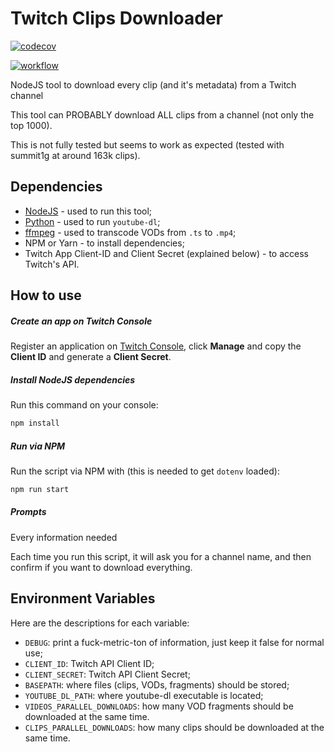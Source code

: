 # Twitch Clips Downloader

[![codecov](https://codecov.io/gh/HugoJF/twitch-clip-downloader/branch/master/graph/badge.svg?token=HL0PSDR9AA)](https://codecov.io/gh/HugoJF/twitch-clip-downloader)

[![workflow](https://img.shields.io/github/workflow/status/HugoJF/twitch-clip-downloader/Run%20tests)](https://github.com/HugoJF/twitch-clip-downloader/actions)

NodeJS tool to download every clip (and it's metadata) from a Twitch channel

This tool can PROBABLY download ALL clips from a channel (not only the top 1000).

This is not fully tested but seems to work as expected (tested with summit1g at around 163k clips).

## Dependencies
  - [NodeJS](https://nodejs.org/en/download/) - used to run this tool;
  - [Python](https://www.python.org/downloads/) - used to run `youtube-dl`;
  - [ffmpeg](https://ffmpeg.org/download.html) - used to transcode VODs from `.ts` to `.mp4`;
  - NPM or Yarn - to install dependencies;
  - Twitch App Client-ID and Client Secret (explained below) - to access Twitch's API.
  
## How to use

##### Create an app on Twitch Console

Register an application on [Twitch Console](https://dev.twitch.tv/console/apps), click **Manage** and copy the **Client ID** and generate a **Client Secret**.


##### Install NodeJS dependencies

Run this command on your console:
```bash
npm install
```

##### Run via NPM

Run the script via NPM with (this is needed to get `dotenv` loaded):
```bash
npm run start
```

##### Prompts

Every information needed

Each time you run this script, it will ask you for a channel name, and then confirm if you want to download everything.

## Environment Variables

Here are the descriptions for each variable:

  - `DEBUG`: print a fuck-metric-ton of information, just keep it false for normal use;
  - `CLIENT_ID`: Twitch API Client ID;
  - `CLIENT_SECRET`: Twitch API Client Secret;
  - `BASEPATH`: where files (clips, VODs, fragments) should be stored;
  - `YOUTUBE_DL_PATH`: where youtube-dl executable is located;
  - `VIDEOS_PARALLEL_DOWNLOADS`: how many VOD fragments should be downloaded at the same time.
  - `CLIPS_PARALLEL_DOWNLOADS`: how many clips should be downloaded at the same time.
